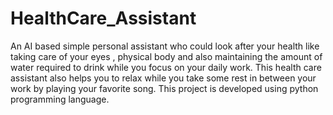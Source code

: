 # HealthCare_Assistant
An AI based simple personal assistant who could look after your health like taking care of your eyes , physical body and also maintaining the amount of water required to drink while you focus on your daily work. 
This health care assistant also helps you to relax while you take some rest in between your work by playing your favorite song.
This project is developed using python programming language.
